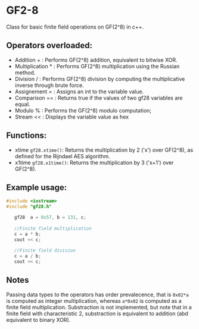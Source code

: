 # GF2-8
Class for basic finite field operations on GF(2^8) in c++.

## Operators overloaded: 
  * Addition + : Performs GF(2^8) addition, equivalent to bitwise XOR.
  * Multiplication * : Performs GF(2^8) multiplication using the Russian method.
  * Division / :  Performs GF(2^8) division by computing the multiplicative inverse through brute force.
  * Assignement = : Assigns an int to the variable value.
  * Comparison == : Returns true if the values of two gf28 variables are equal.
  * Modulo %  : Performs the GF(2^8) modulo computation;
  * Stream << : Displays the variable value as hex

## Functions: 
 * xtime `gf28.xtime()`: Returns the multiplication by 2 ('x') over GF(2^8), as defined for the Rijndael AES algorithm.
 * x1time `gf28.x1time()`: Returns the multiplication by 3 ('x+1') over GF(2^8).

## Example usage:
 
 ```c++
 #include <iostream>
 #include "gf28.h"
 
    gf28  a = 0x57, b = 131, c;
    
    //Finite field multiplication
    c = a * b;
    cout << c;
    
    //Finite field division
    c = a / b;
    cout << c;
```
## Notes
Passing data types to the operators has order prevalecence, that is `0x02*a` is computed as integer multiplication, whereas `a*0x02` is computed as a finite field multiplication. Substraction is not implemented, but note that in a finite field with characteristic 2, substraction is equivalent to addition (abd equivalent to binary XOR).

